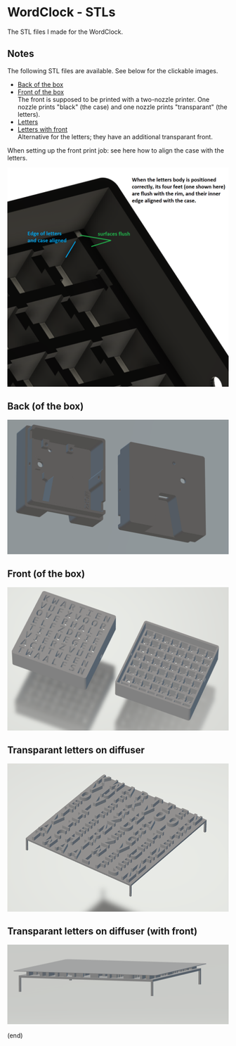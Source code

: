 # WordClock - STLs

The STL files I made for the WordClock.

## Notes

The following STL files are available. See below for the clickable images.
 - [Back of the box](WordClockBack-v13.stl)
 - [Front of the box](WordClockFront-v13-box.stl)  
   The front is supposed to be printed with a two-nozzle printer. 
   One nozzle prints "black" (the case) and one nozzle prints "transparant" (the letters).
 - [Letters](WordClockFront-v13-letters.stl)
 - [Letters with front](WordClockFront-v13-letters-withfront.stl)  
   Alternative for the letters; they have an additional transparant front.


When setting up the front print job: see here how to align the case with the letters.

![Align](Align.png)

## Back (of the box)

[ ![Back](WordClockBack-v13.png) ](WordClockBack-v13.stl)


## Front (of the box)

[ ![Front](WordClockFront-v13-box.png) ](WordClockFront-v13-box.stl)


## Transparant letters on diffuser

[ ![Letters](WordClockFront-v13-letters.png) ](WordClockFront-v13-letters.stl)


## Transparant letters on diffuser (with front)

[ ![Letters with front](WordClockFront-v13-letters-withfront.png) ](WordClockFront-v13-letters-withfront.stl)


(end)
